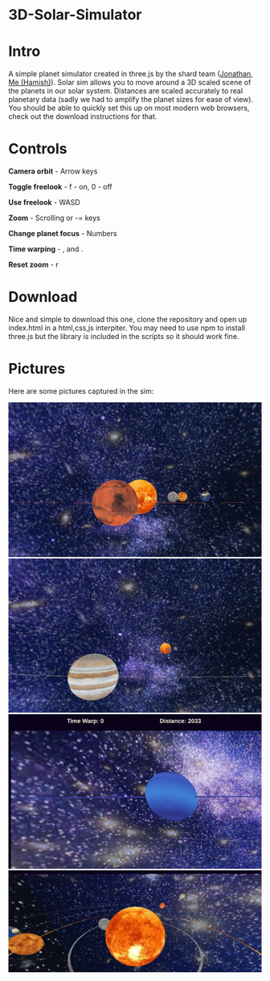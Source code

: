 # 3D-Solar-Simulator

# Intro

A simple planet simulator created in three.js by the shard team ([Jonathan](https://github.com/JonathanPont), [Me (Hamish)](github.com/HamishHamiltonSmith)). Solar sim allows you to move around a 3D scaled scene of the planets in our solar system. Distances are scaled accurately to real planetary data (sadly we had to amplify the planet sizes for ease of view). You should be able to quickly set this up on most modern web browsers, check out the download instructions for that.

# Controls

**Camera orbit** - Arrow keys

**Toggle freelook** - f - on, 0 - off

**Use freelook** - WASD

**Zoom** - Scrolling or -= keys

**Change planet focus** - Numbers

**Time warping** - , and .

**Reset zoom** - r

# Download

Nice and simple to download this one, clone the repository and open up index.html in a html,css,js interpiter. You may need to use npm to install three.js but the library is included in the scripts so it should work fine.

# Pictures

Here are some pictures captured in the sim:

![Image](https://github.com/Shard-studios/3D-Solar-Simulator/blob/main/readme-images/img1.png)
![Image](https://github.com/Shard-studios/3D-Solar-Simulator/blob/main/readme-images/img2.png)
![Image](https://github.com/Shard-studios/3D-Solar-Simulator/blob/main/readme-images/img3.png)
![Image](https://github.com/Shard-studios/3D-Solar-Simulator/blob/main/readme-images/img4.png)
